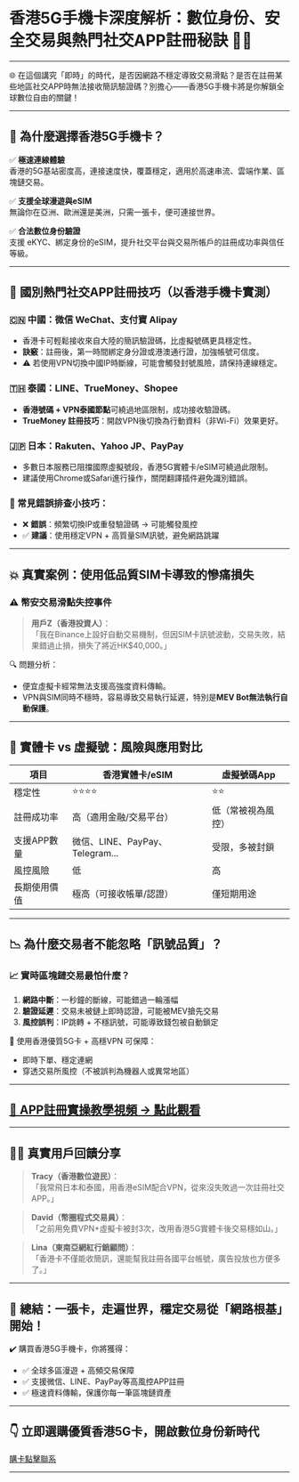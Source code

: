 # 香港5G手機卡深度解析：數位身份、安全交易與熱門社交APP註冊秘訣 💼📱

---

🌐 在這個講究「即時」的時代，是否因網路不穩定導致交易滑點？是否在註冊某些地區社交APP時無法接收簡訊驗證碼？別擔心——香港5G手機卡將是你解鎖全球數位自由的關鍵！

---

## 🚀 為什麼選擇香港5G手機卡？

✅ **極速連線體驗**  
香港的5G基站密度高，連接速度快，覆蓋穩定，適用於高速串流、雲端作業、區塊鏈交易。

✅ **支援全球漫遊與eSIM**  
無論你在亞洲、歐洲還是美洲，只需一張卡，便可連接世界。

✅ **合法數位身份驗證**  
支援 eKYC、綁定身份的eSIM，提升社交平台與交易所帳戶的註冊成功率與信任等級。

---

## 📲 國別熱門社交APP註冊技巧（以香港手機卡實測）

### 🇨🇳 中國：微信 WeChat、支付寶 Alipay
- 香港卡可輕鬆接收來自大陸的簡訊驗證碼，比虛擬號碼更具穩定性。
- **訣竅**：註冊後，第一時間綁定身分證或港澳通行證，加強帳號可信度。
- ⚠️ 若使用VPN切換中國IP時斷線，可能會觸發封號風險，請保持連線穩定。

### 🇹🇭 泰國：LINE、TrueMoney、Shopee
- **香港號碼 + VPN泰國節點**可繞過地區限制，成功接收驗證碼。
- **TrueMoney 註冊技巧**：開啟VPN後切換為行動資料（非Wi-Fi）效果更好。

### 🇯🇵 日本：Rakuten、Yahoo JP、PayPay
- 多數日本服務已阻擋國際虛擬號段，香港5G實體卡/eSIM可繞過此限制。
- 建議使用Chrome或Safari進行操作，關閉翻譯插件避免識別錯誤。

### 🔐 常見錯誤排查小技巧：
- ❌ **錯誤**：頻繁切換IP或重發驗證碼 → 可能觸發風控  
- ✅ **建議**：使用穩定VPN + 高質量SIM訊號，避免網路跳躍

---

## 💥 真實案例：使用低品質SIM卡導致的慘痛損失

### ⚠️ 幣安交易滑點失控事件
> **用戶Z（香港投資人）**：  
> 「我在Binance上設好自動交易機制，但因SIM卡訊號波動，交易失敗，結果錯過止損，損失了將近HK$40,000。」

🔍 問題分析：
- 便宜虛擬卡經常無法支援高強度資料傳輸。
- VPN與SIM同時不穩時，容易導致交易執行延遲，特別是**MEV Bot無法執行自動保護**。

---

## 📡 實體卡 vs 虛擬號：風險與應用對比

| 項目 | 香港實體卡/eSIM | 虛擬號碼App |
|------|----------------|--------------|
| 穩定性 | ⭐⭐⭐⭐ | ⭐⭐ |
| 註冊成功率 | 高（適用金融/交易平台） | 低（常被視為風控） |
| 支援APP數量 | 微信、LINE、PayPay、Telegram... | 受限，多被封鎖 |
| 風控風險 | 低 | 高 |
| 長期使用價值 | 極高（可接收帳單/認證） | 僅短期用途 |

---

## 📉 為什麼交易者不能忽略「訊號品質」？

### 📈 實時區塊鏈交易最怕什麼？
1. **網路中斷**：一秒鐘的斷線，可能錯過一輪漲幅
2. **驗證延遲**：交易未被鏈上即時認證，可能被MEV搶先交易
3. **風控誤判**：IP跳轉 + 不穩訊號，可能導致錢包被自動鎖定

🔐 使用香港優質5G卡 + 高穩VPN 可保障：
- 即時下單、穩定連網
- 穿透交易所風控（不被誤判為機器人或異常地區）

---

## [🎥 APP註冊實操教學視頻 → 點此觀看](https://www.youtube.com/watch?v=3enjqtwfZPw)

---

## 👩‍💻 真實用戶回饋分享

> **Tracy（香港數位遊民）**：  
> 「我常飛日本和泰國，用香港eSIM配合VPN，從來沒失敗過一次註冊社交APP。」

> **David（幣圈程式交易員）**：  
> 「之前用免費VPN+虛擬卡被封3次，改用香港5G實體卡後交易穩如山。」

> **Lina（東南亞網紅行銷顧問）**：  
> 「香港卡不僅能收簡訊，還能幫我註冊各國平台帳號，廣告投放也方便多了。」

---

## 🎯 總結：一張卡，走遍世界，穩定交易從「網路根基」開始！

✔️ 購買香港5G手機卡，你將獲得：
- ✅ 全球多區漫遊 + 高頻交易保障
- ✅ 支援微信、LINE、PayPay等高風控APP註冊
- ✅ 極速資料傳輸，保護你每一筆區塊鏈資產

---

## 👇 立即選購優質香港5G卡，開啟數位身份新時代

[購卡點擊聯系](https://t.me/s/esim1088)

---
